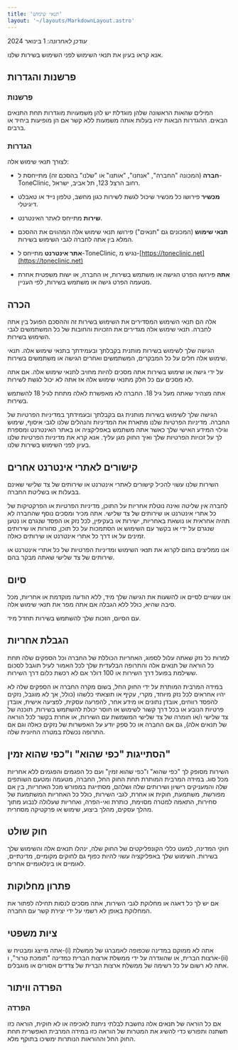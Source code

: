 ```yaml
---
title: 'תנאי שימוש'
layout: '~/layouts/MarkdownLayout.astro'
---
```


_עודכן לאחרונה_: 1 בינואר 2024

אנא קראו בעיון את תנאי השימוש לפני השימוש בשירות שלנו.

## פרשנות והגדרות

### פרשנות

המילים שהאות הראשונה שלהן מוגדלת יש להן משמעויות מוגדרות תחת התנאים הבאים. ההגדרות הבאות יהיו בעלות אותה משמעות ללא קשר אם הן מופיעות ביחיד או ברבים.

### הגדרות

לצורך תנאי שימוש אלה:

- **חברה** (המכונה "החברה", "אנחנו", "אותנו" או "שלנו" בהסכם זה) מתייחסת ל-ToneClinic, רחוב הרצל 123, תל אביב, ישראל.

- **מכשיר** פירושו כל מכשיר שיכול לגשת לשירות כגון מחשב, טלפון נייד או טאבלט דיגיטלי.

- **שירות** מתייחס לאתר האינטרנט.

- **תנאי שימוש** (המכונים גם "תנאים") פירושו תנאי שימוש אלה המהווים את ההסכם המלא בין אתה לחברה לגבי השימוש בשירות.

- **אתר אינטרנט** מתייחס ל-ToneClinic, נגיש מ-[https://toneclinic.net](https://toneclinic.net)

- **אתה** פירושו הפרט הגישה או משתמש בשירות, או החברה, או ישות משפטית אחרת מטעמה הפרט גישה או משתמש בשירות, לפי העניין.

## הכרה

אלה הם תנאי השימוש המסדירים את השימוש בשירות זה וההסכם הפועל בין אתה לחברה. תנאי שימוש אלה מגדירים את הזכויות והחובות של כל המשתמשים לגבי השימוש בשירות.

הגישה שלך לשימוש בשירות מותנית בקבלתך ובעמידתך בתנאי שימוש אלה. תנאי שימוש אלה חלים על כל המבקרים, המשתמשים ואחרים הגישה או משתמשים בשירות.

על ידי גישה או שימוש בשירות אתה מסכים להיות מחויב לתנאי שימוש אלה. אם אתה לא מסכים עם כל חלק מתנאי שימוש אלה אז אתה לא יכול לגשת לשירות.

אתה מצהיר שאתה מעל גיל 18. החברה לא מאפשרת לאלה מתחת לגיל 18 להשתמש בשירות.

הגישה שלך לשימוש בשירות מותנית גם בקבלתך ובעמידתך במדיניות הפרטיות של החברה. מדיניות הפרטיות שלנו מתארת את המדיניות והנהלים שלנו לגבי איסוף, שימוש וגילוי המידע האישי שלך כאשר אתה משתמש באפליקציה או באתר האינטרנט ומספרת לך על זכויות הפרטיות שלך ואיך החוק מגן עליך. אנא קרא את מדיניות הפרטיות שלנו בעיון לפני השימוש בשירות שלנו.

## קישורים לאתרי אינטרנט אחרים

השירות שלנו עשוי להכיל קישורים לאתרי אינטרנט או שירותים של צד שלישי שאינם בבעלות או בשליטת החברה.

לחברה אין שליטה ואינה נוטלת אחריות על התוכן, מדיניות הפרטיות או הפרקטיקות של כל אתרי אינטרנט או שירותים של צד שלישי. אתה מכיר ומסכים נוסף שהחברה לא תהיה אחראית או נושאת באחריות, ישירות או בעקיפין, לכל נזק או הפסד שנגרם או נטען שנגרם על ידי או בקשר עם השימוש או הסתמכות על כל תוכן, סחורות או שירותים זמינים על או דרך כל אתרי אינטרנט או שירותים כאלה.

אנו ממליצים בחום לקרוא את תנאי השימוש ומדיניות הפרטיות של כל אתרי אינטרנט או שירותים של צד שלישי שאתה מבקר בהם.

## סיום

אנו עשויים לסיים או להשעות את הגישה שלך מיד, ללא הודעה מוקדמת או אחריות, מכל סיבה שהיא, כולל ללא הגבלה אם אתה מפר את תנאי שימוש אלה.

עם הסיום, הזכות שלך להשתמש בשירות תחדל מיד.

## הגבלת אחריות

למרות כל נזק שאתה עלול לספוג, האחריות הכוללת של החברה וכל הספקים שלה תחת כל הוראה של תנאים אלה והתרופה הבלעדית שלך לכל האמור לעיל תוגבל לסכום ששילמת בפועל דרך השירות או 100 דולר אם לא רכשת כלום דרך השירות.

במידה המרבית המותרת על ידי החוק החל, בשום מקרה החברה או הספקים שלה לא יהיו אחראים לכל נזק מיוחד, מקרי, עקיף או תוצאתי כלשהו (כולל, אך לא מוגבל, נזקים להפסד רווחים, אובדן נתונים או מידע אחר, להפרעה עסקית, לפציעה אישית, אובדן פרטיות הנובע או בכל דרך קשור לשימוש או חוסר יכולת להשתמש בשירות, תוכנה של צד שלישי ו/או חומרה של צד שלישי המשמשת עם השירות, או אחרת בקשר לכל הוראה של תנאים אלה), גם אם החברה או כל ספק יודע על האפשרות של נזקים כאלה וגם אם התרופה נכשלת במטרה החיונית שלה.

## הסתייגות "כפי שהוא" ו"כפי שהוא זמין"

השירות מסופק לך "כפי שהוא" ו"כפי שהוא זמין" ועם כל הפגמים והפגמים ללא אחריות מכל סוג. במידה המרבית המותרת תחת החוק החל, החברה, מטעמה ומטעם השותפים שלה והמעניקים רישיון ושירותים שלה ושלהם, מסתייגת במפורש מכל האחריות, בין אם מפורשת, משתמעת, חוקית או אחרת, לגבי השירות, כולל כל האחריות המשתמעת של סחירות, התאמה למטרה מסוימת, כותרת ואי-הפרה, ואחריות שעלולה לנבוע מתוך מהלך עסקים, מהלך ביצוע, שימוש או פרקטיקה מסחרית.

## חוק שולט

חוקי המדינה, למעט כללי הקונפליקטים של החוק שלה, ינהלו תנאים אלה והשימוש שלך בשירות. השימוש שלך באפליקציה עשוי להיות כפוף גם לחוקים מקומיים, מדינתיים, לאומיים או בינלאומיים אחרים.

## פתרון מחלוקות

אם יש לך כל דאגה או מחלוקת לגבי השירות, אתה מסכים לנסות תחילה לפתור את המחלוקת באופן לא רשמי על ידי יצירת קשר עם החברה.

## ציות משפטי

אתה מייצג ומבטיח ש-(i) אתה לא ממוקם במדינה שכפופה לאמברגו של ממשלת ארצות הברית, או שהוגדרה על ידי ממשלת ארצות הברית כמדינה "תומכת טרור", ו-(ii) אתה לא רשום על כל רשימה של ממשלת ארצות הברית של צדדים אסורים או מוגבלים.

## הפרדה וויתור

### הפרדה

אם כל הוראה של תנאים אלה נחשבת לבלתי ניתנת לאכיפה או לא חוקית, הוראה כזו תשתנה ותפורש כדי להשיג את המטרות של הוראה כזו במידה המרבית האפשרית תחת החוק החל וההוראות הנותרות ימשיכו בתוקף מלא.
